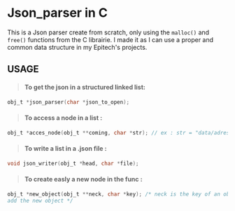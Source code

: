 # Json_parser in C 

This is a Json parser create from scratch, only using the `malloc()` and `free()` functions from the C librairie.
I made it as I can use a proper and common data structure in my Epitech's projects.

## USAGE 

> #### To get the json in a structured linked list:

```C
obj_t *json_parser(char *json_to_open);
```
> #### To access a node in a list :

```C
obj_t *acces_node(obj_t **coming, char *str); // ex : str = "data/adress_data/Chicago/Mr_X"
```

> #### To write a list in a .json file :

```C
void json_writer(obj_t *head, char *file);
```

> #### To create easly a new node in the func :

```C
obj_t *new_object(obj_t **neck, char *key); /* neck is the key of an object in the linked list where you want to
add the new object */
```
